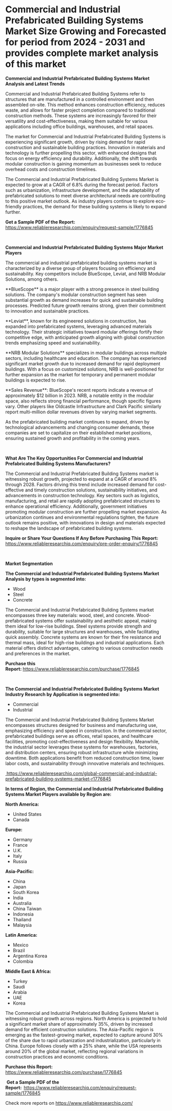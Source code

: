 <p><h1>Commercial and Industrial Prefabricated Building Systems Market Size Growing and Forecasted for period from 2024 - 2031 and provides complete market analysis of this market</h1></p><p><strong>Commercial and Industrial Prefabricated Building Systems Market Analysis and Latest Trends</strong></p>
<p><p>Commercial and Industrial Prefabricated Building Systems refer to structures that are manufactured in a controlled environment and then assembled on-site. This method enhances construction efficiency, reduces waste, and allows for faster project completion compared to traditional construction methods. These systems are increasingly favored for their versatility and cost-effectiveness, making them suitable for various applications including office buildings, warehouses, and retail spaces.</p><p>The market for Commercial and Industrial Prefabricated Building Systems is experiencing significant growth, driven by rising demand for rapid construction and sustainable building practices. Innovation in materials and technology is further propelling this sector, with enhanced designs that focus on energy efficiency and durability. Additionally, the shift towards modular construction is gaining momentum as businesses seek to reduce overhead costs and construction timelines.</p><p>The Commercial and Industrial Prefabricated Building Systems Market is expected to grow at a CAGR of 6.8% during the forecast period. Factors such as urbanization, infrastructure development, and the adaptability of prefabricated solutions to meet diverse architectural needs are contributing to this positive market outlook. As industry players continue to explore eco-friendly practices, the demand for these building systems is likely to expand further.</p></p>
<p><strong>Get a Sample PDF of the Report:&nbsp;</strong> <a href="https://www.reliableresearchiq.com/enquiry/request-sample/1776845?utm_campaign=1906&utm_medium=2&utm_source=Github&utm_content=ia&utm_term=27122024&utm_id=commercial-and-industrial-prefabricated-building-systems">https://www.reliableresearchiq.com/enquiry/request-sample/1776845</a></p>
<p>&nbsp;</p>
<p><strong>Commercial and Industrial Prefabricated Building Systems Major Market Players</strong></p>
<p><p>The commercial and industrial prefabricated building systems market is characterized by a diverse group of players focusing on efficiency and sustainability. Key competitors include BlueScope, Leviat, and NRB Modular Solutions, among others.</p><p>**BlueScope** is a major player with a strong presence in steel building solutions. The company's modular construction segment has seen substantial growth as demand increases for quick and sustainable building processes. Predicted future growth remains strong, given their commitment to innovation and sustainable practices.</p><p>**Leviat**, known for its engineered solutions in construction, has expanded into prefabricated systems, leveraging advanced materials technology. Their strategic initiatives toward modular offerings fortify their competitive edge, with anticipated growth aligning with global construction trends emphasizing speed and sustainability.</p><p>**NRB Modular Solutions** specializes in modular buildings across multiple sectors, including healthcare and education. The company has experienced significant market growth due to increased demand for rapid deployment buildings. With a focus on customized solutions, NRB is well-positioned for further expansion as the market for temporary and permanent modular buildings is expected to rise.</p><p>**Sales Revenue**: BlueScope's recent reports indicate a revenue of approximately $12 billion in 2023. NRB, a notable entity in the modular space, also reflects strong financial performance, though specific figures vary. Other players like Oldcastle Infrastructure and Clark Pacific similarly report multi-million dollar revenues driven by varying market segments.</p><p>As the prefabricated building market continues to expand, driven by technological advancements and changing consumer demands, these companies are set to capitalize on their established market positions, ensuring sustained growth and profitability in the coming years.</p></p>
<p>&nbsp;</p>
<p><strong>What Are The Key Opportunities For Commercial and Industrial Prefabricated Building Systems Manufacturers?</strong></p>
<p><p>The Commercial and Industrial Prefabricated Building Systems market is witnessing robust growth, projected to expand at a CAGR of around 8% through 2028. Factors driving this trend include increased demand for cost-effective and timely construction solutions, sustainability initiatives, and advancements in construction technology. Key sectors such as logistics, manufacturing, and retail are rapidly adopting prefabricated structures to enhance operational efficiency. Additionally, government initiatives promoting modular construction are further propelling market expansion. As urbanization continues and environmental regulations tighten, the future outlook remains positive, with innovations in design and materials expected to reshape the landscape of prefabricated building systems.</p></p>
<p><strong>Inquire or Share Your Questions If Any Before Purchasing This Report:</strong> <a href="https://www.reliableresearchiq.com/enquiry/pre-order-enquiry/1776845?utm_campaign=1906&utm_medium=2&utm_source=Github&utm_content=ia&utm_term=27122024&utm_id=commercial-and-industrial-prefabricated-building-systems">https://www.reliableresearchiq.com/enquiry/pre-order-enquiry/1776845</a></p>
<p>&nbsp;</p>
<p><strong>Market Segmentation</strong></p>
<p><strong>The Commercial and Industrial Prefabricated Building Systems Market Analysis by types is segmented into:</strong></p>
<p><ul><li>Wood</li><li>Steel</li><li>Concrete</li></ul></p>
<p><p>The Commercial and Industrial Prefabricated Building Systems market encompasses three key materials: wood, steel, and concrete. Wood-prefabricated systems offer sustainability and aesthetic appeal, making them ideal for low-rise buildings. Steel systems provide strength and durability, suitable for large structures and warehouses, while facilitating quick assembly. Concrete systems are known for their fire resistance and thermal mass, ideal for high-rise buildings and industrial applications. Each material offers distinct advantages, catering to various construction needs and preferences in the market.</p></p>
<p><strong>Purchase this Report:&nbsp;</strong><a href="https://www.reliableresearchiq.com/purchase/1776845?utm_campaign=1906&utm_medium=2&utm_source=Github&utm_content=ia&utm_term=27122024&utm_id=commercial-and-industrial-prefabricated-building-systems">https://www.reliableresearchiq.com/purchase/1776845</a></p>
<p>&nbsp;</p>
<p><strong>The Commercial and Industrial Prefabricated Building Systems Market Industry Research by Application is segmented into:</strong></p>
<p><ul><li>Commercial</li><li>Industrial</li></ul></p>
<p><p>The Commercial and Industrial Prefabricated Building Systems Market encompasses structures designed for business and manufacturing use, emphasizing efficiency and speed in construction. In the commercial sector, prefabricated buildings serve as offices, retail spaces, and healthcare facilities, promoting cost-effectiveness and design flexibility. Meanwhile, the industrial sector leverages these systems for warehouses, factories, and distribution centers, ensuring robust infrastructure while minimizing downtime. Both applications benefit from reduced construction time, lower labor costs, and sustainability through innovative materials and techniques.</p></p>
<p><a href="https://www.reliableresearchiq.com/global-commercial-and-industrial-prefabricated-building-systems-market-r1776845?utm_campaign=1906&utm_medium=2&utm_source=Github&utm_content=ia&utm_term=27122024&utm_id=commercial-and-industrial-prefabricated-building-systems">&nbsp;https://www.reliableresearchiq.com/global-commercial-and-industrial-prefabricated-building-systems-market-r1776845</a></p>
<p><strong>In terms of Region, the Commercial and Industrial Prefabricated Building Systems Market Players available by Region are:</strong></p>
<p>
    <p> <strong> North America: </strong>
        <ul>
            <li>United States</li>
            <li>Canada</li>
        </ul>
        </p> 
    <p> <strong> Europe: </strong>
        <ul>
            <li>Germany</li>
            <li>France</li>
            <li>U.K.</li>
            <li>Italy</li>
            <li>Russia</li>
        </ul>
        </p> 
    <p> <strong> Asia-Pacific: </strong>
        <ul>
            <li>China</li>
            <li>Japan</li>
            <li>South Korea</li>
            <li>India</li>
            <li>Australia</li>
            <li>China Taiwan</li>
            <li>Indonesia</li>
            <li>Thailand</li>
            <li>Malaysia</li>
        </ul>
        </p> 
    <p> <strong> Latin America: </strong>
        <ul>
            <li>Mexico</li>
            <li>Brazil</li>
            <li>Argentina Korea</li>
            <li>Colombia</li>
        </ul>
        </p> 
    <p> <strong> Middle East & Africa: </strong>
        <ul>
            <li>Turkey</li>
            <li>Saudi</li>
            <li>Arabia</li>
            <li>UAE</li>
            <li>Korea</li>
        </ul>
    </p>
    </p>
<p><p>The Commercial and Industrial Prefabricated Building Systems Market is witnessing robust growth across regions. North America is projected to hold a significant market share of approximately 35%, driven by increased demand for efficient construction solutions. The Asia-Pacific region is emerging as the fastest-growing market, expected to capture around 30% of the share due to rapid urbanization and industrialization, particularly in China. Europe follows closely with a 25% share, while the USA represents around 20% of the global market, reflecting regional variations in construction practices and economic conditions.</p></p>
<p><strong>Purchase this Report: </strong><a href="https://www.reliableresearchiq.com/purchase/1776845?utm_campaign=1906&utm_medium=2&utm_source=Github&utm_content=ia&utm_term=27122024&utm_id=commercial-and-industrial-prefabricated-building-systems">https://www.reliableresearchiq.com/purchase/1776845</a></p>
<p>&nbsp;<strong>Get a Sample PDF of the Report:&nbsp;&nbsp;</strong><a href="https://www.reliableresearchiq.com/enquiry/request-sample/1776845?utm_campaign=1906&utm_medium=2&utm_source=Github&utm_content=ia&utm_term=27122024&utm_id=commercial-and-industrial-prefabricated-building-systems">https://www.reliableresearchiq.com/enquiry/request-sample/1776845</a></p>
<p><strong></strong></p>
<p>Check more reports on <a href="https://www.reliableresearchiq.com/?utm_campaign=1906&utm_medium=2&utm_source=Github&utm_content=ia&utm_term=27122024&utm_id=commercial-and-industrial-prefabricated-building-systems">https://www.reliableresearchiq.com/</a></p>